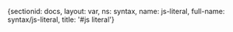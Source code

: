 {sectionid: docs, layout: var, ns: syntax, name: js-literal, full-name: syntax/js-literal,
  title: '#js literal'}
